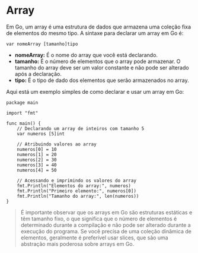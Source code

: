 # Array

Em Go, um array é uma estrutura de dados que armazena uma coleção fixa de elementos do mesmo tipo. A sintaxe para declarar um array em Go é:


```var nomeArray [tamanho]tipo```

* **nomeArray:** É o nome do array que você está declarando.
* **tamanho:** É o número de elementos que o array pode armazenar. O tamanho do array deve ser um valor constante e não pode ser alterado após a declaração.
* **tipo:** É o tipo de dado dos elementos que serão armazenados no array.


Aqui está um exemplo simples de como declarar e usar um array em Go:

```
package main

import "fmt"

func main() {
	// Declarando um array de inteiros com tamanho 5
	var numeros [5]int

	// Atribuindo valores ao array
	numeros[0] = 10
	numeros[1] = 20
	numeros[2] = 30
	numeros[3] = 40
	numeros[4] = 50

	// Acessando e imprimindo os valores do array
	fmt.Println("Elementos do array:", numeros)
	fmt.Println("Primeiro elemento:", numeros[0])
	fmt.Println("Tamanho do array:", len(numeros))
}
```


> É importante observar que os arrays em Go são estruturas estáticas e têm tamanho fixo, o que significa que o número de elementos é determinado durante a compilação e não pode ser alterado durante a execução do programa. Se você precisa de uma coleção dinâmica de elementos, geralmente é preferível usar slices, que são uma abstração mais poderosa sobre arrays em Go.